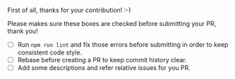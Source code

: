 First of all, thanks for your contribution! :-)

Please makes sure these boxes are checked before submitting your PR, thank you!

* [ ] Run `npm run lint` and fix those errors before submitting in order to keep consistent code style.
* [ ] Rebase before creating a PR to keep commit history clear.
* [ ] Add some descriptions and refer relative issues for you PR.
